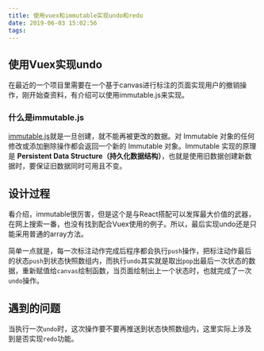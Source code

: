 ```yaml
---
title: 使用vuex和immutable实现undo和redo
date: 2019-06-03 15:02:56
tags:
---
```


## 使用Vuex实现undo

在最近的一个项目里需要在一个基于canvas进行标注的页面实现用户的撤销操作，刚开始查资料，有介绍可以使用immutable.js来实现。

### 什么是immutable.js

[immutable.js](https://immutable-js.github.io/immutable-js/)就是一旦创建，就不能再被更改的数据。对 Immutable 对象的任何修改或添加删除操作都会返回一个新的 Immutable 对象。Immutable 实现的原理是 **Persistent Data Structure（持久化数据结构）**，也就是使用旧数据创建新数据时，要保证旧数据同时可用且不变。

## 设计过程

看介绍，immutable很厉害，但是这个是与React搭配可以发挥最大价值的武器，在网上搜索一番，也没有找到配合Vuex使用的例子。所以，最后实现undo还是只能采用普通的array方法。

简单一点就是，每一次标注动作完成后程序都会执行`push`操作，把标注动作最后的状态`push`到状态快照数组内，而执行`undo`其实就是取出`pop`出最后一次状态的数据，重新赋值给`canvas`绘制函数，当页面绘制出上一个状态时，也就完成了一次`undo`操作。

## 遇到的问题

当执行一次`undo`时，这次操作要不要再推送到状态快照数组内，这里实际上涉及到是否实现`redo`功能。